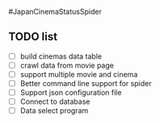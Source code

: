 #JapanCinemaStatusSpider

## TODO list
- [ ] build cinemas data table 
- [ ] crawl data from movie page
- [ ] support multiple movie and cinema
- [ ] Better command line support for spider
- [ ] Support json configuration file
- [ ] Connect to database 
- [ ] Data select program